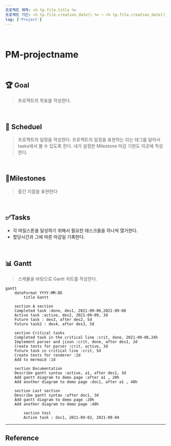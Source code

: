```yaml
---
프로젝트 제목: <% tp.file.title %>
프로젝트 기간: <% tp.file.creation_date() %> ~ <% tp.file.creation_date() %> 
tag: ['Project']
---
```


<br>

# PM-projectname 

<br>

## 🏆 Goal 
> 프로젝트의 목표를 작성한다. 

<br>

## 📅 Scheduel
> 프로젝트의 일정을 작성한다. 
> 프로젝트의 일정을 표현하는 라는 태그를 달아서 tasks에서 볼 수 있도록 한다. 
> 내가 설정한 Milestone 마감 기한도 이곳에 작성한다. 

<br>

## 💎Milestones 
> 중간 지점을 표현한다 

<br>

## ✅Tasks 
- 각 마일스톤을 달성하기 위해서 필요한 태스크들을 하나씩 열거한다. 
- 할당시간과 그에 따른 마감일 기록한다. 

<br>

## 📊 Gantt 
> 스케쥴을 바탕으로 Gantt 차트를 작성한다. 

```mermaid 
gantt
	dateFormat YYYY-MM-DD
		title Gantt 
		
	section A section 
	Completed task :done, des1, 2021-09-06,2021-09-08 
	Active task :active, des2, 2021-09-09, 3d 
	Future task : des3, after des2, 5d 
	Future task2 : des4, after des3, 5d 
	
	section Critical tasks 
	Completed task in the critical line :crit, done, 2021-09-06,24h 
	Implement parser and jison :crit, done, after des1, 2d 
	Create tests for parser :crit, active, 3d 
	Future task in critical line :crit, 5d 
	Create tests for renderer :2d 
	Add to mermaid :1d 
	
	section Documentation 
	Describe gantt syntax :active, a1, after des1, 3d 
	Add gantt diagram to demo page :after a1 , 20h 
	Add another diagram to demo page :doc1, after a1 , 48h 
	
	section Last section 
	Describe gantt syntax :after doc1, 3d 
	Add gantt diagram to demo page :20h 
	Add another diagram to demo page :48h 
	
		section test 
		Active task : doc1, 2021-09-02, 2021-09-04 
``` 
--- 
## Reference
